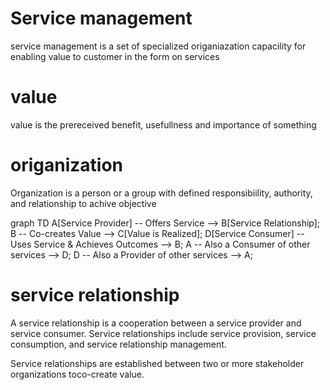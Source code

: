 # Service management
service management is a set of  specialized origaniazation capacility for enabling value to customer in the form on services

# value
value is the prereceived benefit, usefullness and importance of something

# origanization
Organization is a person or a group with defined responsibiility, authority, and relationship to achive objective

graph TD
    A[Service Provider] -- Offers Service --> B[Service Relationship];
    B -- Co-creates Value --> C[Value is Realized];
    D[Service Consumer] -- Uses Service & Achieves Outcomes --> B;
    A -- Also a Consumer of other services --> D;
    D -- Also a Provider of other services --> A;


# service relationship
A service relationship is a cooperation between a service provider and service consumer. Service relationships include service provision, service consumption, and service relationship management.

Service relationships are established between two or more stakeholder organizations toco-create value.